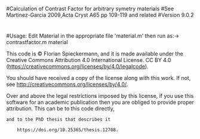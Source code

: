 #Calculation of Contrast Factor for arbitrary symetry materials
#See Martinez-Garcia 2009,Acta Cryst A65 pp 109-119 and related
#Version 9.0.2
#
#Usage: Edit Material in the appropriate file 'material.m' then run as:-> contrastfactor.m material

This code is © Florian Spieckermann, and it is made available under the Creative Commons Attribution 4.0 International License. CC BY 4.0 (https://creativecommons.org/licenses/by/4.0/legalcode).

You should have received a copy of the license along with this work. If not, see <http://creativecommons.org/licenses/by/4.0/>.

Over and above the legal restrictions imposed by this license, if you use this software for an academic publication then you are obliged to provide proper attribution. This can be to this code directly,

        

    and to the PhD thesis that describes it

        https://doi.org/10.25365/thesis.12708.

   


